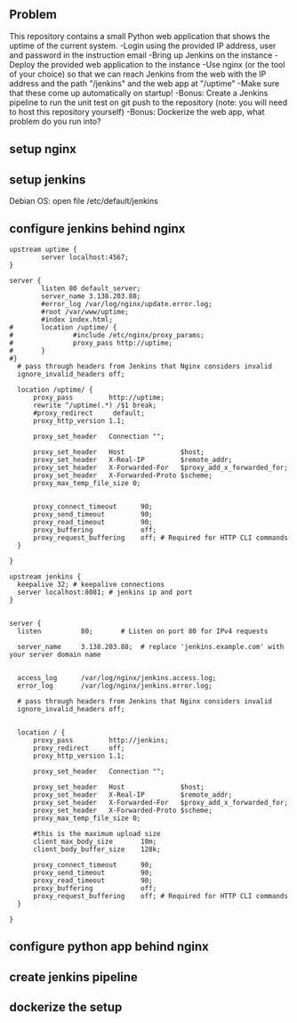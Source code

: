 
## Problem
This repository contains a small Python web application that shows the uptime of the current system.
 -Login using the provided IP address, user and password in the instruction email
 -Bring up Jenkins on the instance
 -Deploy the provided web application to the instance
 -Use nginx (or the tool of your choice) so that we can reach Jenkins from the web with the IP address and the path "/jenkins" and the web app at "/uptime"
 -Make sure that these come up automatically on startup!
 -Bonus: Create a Jenkins pipeline to run the unit test on git push to the repository (note: you will need to host this repository yourself)
 -Bonus: Dockerize the web app, what problem do you run into?

## setup nginx

## setup jenkins

Debian OS: 
open file /etc/default/jenkins



## configure jenkins behind nginx
```
upstream uptime {
        server localhost:4567;
}

server {
        listen 80 default_server;
        server_name 3.138.203.88;
        #error_log /var/log/nginx/update.error.log;
        #root /var/www/uptime;
        #index index.html;
#       location /uptime/ {
#               #include /etc/nginx/proxy_params;
#               proxy_pass http://uptime;
#       }
#}
  # pass through headers from Jenkins that Nginx considers invalid
  ignore_invalid_headers off;

  location /uptime/ {
      proxy_pass         http://uptime;
      rewrite ^/uptime(.*) /$1 break;
      #proxy_redirect     default;
      proxy_http_version 1.1;

      proxy_set_header   Connection "";

      proxy_set_header   Host              $host;
      proxy_set_header   X-Real-IP         $remote_addr;
      proxy_set_header   X-Forwarded-For   $proxy_add_x_forwarded_for;
      proxy_set_header   X-Forwarded-Proto $scheme;
      proxy_max_temp_file_size 0;


      proxy_connect_timeout      90;
      proxy_send_timeout         90;
      proxy_read_timeout         90;
      proxy_buffering            off;
      proxy_request_buffering    off; # Required for HTTP CLI commands
  }

}
```

```
upstream jenkins {
  keepalive 32; # keepalive connections
  server localhost:8081; # jenkins ip and port
}


server {
  listen          80;       # Listen on port 80 for IPv4 requests

  server_name     3.138.203.88;  # replace 'jenkins.example.com' with your server domain name


  access_log      /var/log/nginx/jenkins.access.log;
  error_log       /var/log/nginx/jenkins.error.log;

  # pass through headers from Jenkins that Nginx considers invalid
  ignore_invalid_headers off;


  location / {
      proxy_pass         http://jenkins;
      proxy_redirect     off;
      proxy_http_version 1.1;

      proxy_set_header   Connection "";

      proxy_set_header   Host              $host;
      proxy_set_header   X-Real-IP         $remote_addr;
      proxy_set_header   X-Forwarded-For   $proxy_add_x_forwarded_for;
      proxy_set_header   X-Forwarded-Proto $scheme;
      proxy_max_temp_file_size 0;

      #this is the maximum upload size
      client_max_body_size       10m;
      client_body_buffer_size    128k;

      proxy_connect_timeout      90;
      proxy_send_timeout         90;
      proxy_read_timeout         90;
      proxy_buffering            off;
      proxy_request_buffering    off; # Required for HTTP CLI commands
  }

}
```

## configure python app behind nginx

## create jenkins pipeline

## dockerize the setup

